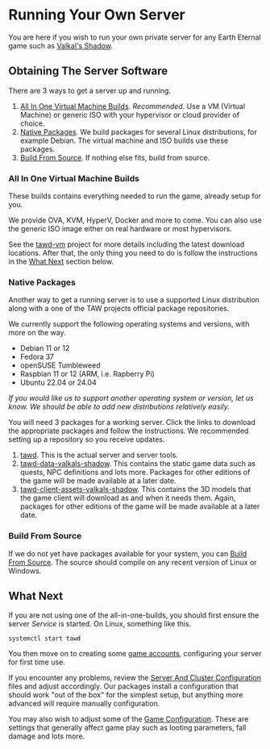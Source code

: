 # Running Your Own Server

You are here if you wish to run your own private server for any Earth Eternal game such as 
[Valkal's Shadow](https://www.theanubianwar.com/valkals-shadow).

## Obtaining The Server Software

There are 3 ways to get a server up and running.

 1. [All In One Virtual Machine Builds](#all-in-one-virtual-machine-builds). *Recommended*. Use a VM (Virtual Machine) or generic ISO with your hypervisor or cloud provider of choice.
 1. [Native Packages](#native-packages). We build packages for several Linux distributions, for example Debian. The virtual machine and  ISO builds use these packages.
 1. [Build From Source](#build-from-source). If nothing else fits, build from source.
 
### All In One Virtual Machine Builds

These builds contains everything needed to run the game, already setup for you.

We provide OVA, KVM, HyperV, Docker and more to come. You can also use the generic ISO image either on real hardware or most hypervisors. 

See the [tawd-vm](https://github.com/rockfireredmoon/tawd-vm) project for more details including the latest download locations. After that, the only thing you need to do is follow the instructions in the [What Next](#what-next) section below.

### Native Packages

Another way to get a running server is to use a supported Linux distribution along with a one of the TAW projects official package repositories.

We currently support the following operating systems and versions, with more on the way.

 * Debian 11 or 12
 * Fedora 37
 * openSUSE Tumbleweed
 * Raspbian 11 or 12 (ARM, i.e. Rapberry Pi)
 * Ubuntu 22.04 or 24.04
 
*If you would like us to support another operating system or version, let us know. We should be able to add new  distributions relatively easily.*
 
You will need 3 packages for a working server. Click the links to download the appropriate packages and follow the instructions. We recommended setting up a repository so you receive updates.

 1. [tawd](https://software.opensuse.org//download.html?project=home%3Aemerald.icemoon&package=tawd). This is the actual server and server tools. 
 1. [tawd-data-valkals-shadow](https://software.opensuse.org//download.html?project=home%3Aemerald.icemoon&package=tawd-data-valkals-shadow). This contains the static game data such as quests, NPC definitions and lots more. Packages for other editions of the game will be made available at a later date.
 1. [tawd-client-assets-valkals-shadow](https://software.opensuse.org//download.html?project=home%3Aemerald.icemoon&package=tawd-client-assets-valkals-shadow). This contains the 3D models that the game client will download as and when it needs them. Again, packages for other editions of the game will be made available at a later date.
 
### Build From Source

If we do not yet have packages available for your system, you can [Build From Source](BUILD.md). The source should compile on any recent version of Linux or Windows.
 
## What Next

If you are not using one of the all-in-one-builds, you should first ensure the server *Service* is started. On Linux, something like this.

```
systemctl start tawd
```

You then move on to creating some [game accounts](ACCOUNTS.md), configuring your server for first time use. 

If you encounter any problems, review the [Server And Cluster Configuration](SERVER_AND_CLUSTER_CONFIGURATION.md) files and adjust accordingly. Our packages install a configuration that should work "out of the box" for the simplest setup, but anything more advanced will require manually configuration.

You may also wish to adjust some of the [Game Configuration](GAME_CONFIGURATION.md). These are settings that generally affect game play such as looting parameters, fall damage and lots more.

